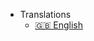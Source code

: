 - Translations
  - [:uk: English](/)
  <!-- - [:cn: 中文](/zh-cn/)
  - [:de: Deutsch](/de-de/)
  - [:es: Español](/es/)
  - [:ru: Русский](/ru-ru/) -->
